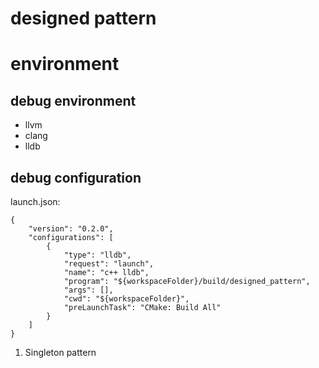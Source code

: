# designed pattern
# environment
## debug environment
- llvm
- clang
- lldb
## debug configuration
launch.json:
```
{
    "version": "0.2.0",
    "configurations": [
        {
            "type": "lldb",
            "request": "launch",
            "name": "c++ lldb",
            "program": "${workspaceFolder}/build/designed_pattern",
            "args": [],
            "cwd": "${workspaceFolder}",
            "preLaunchTask": "CMake: Build All"
        }
    ]
}
```
1. Singleton pattern

